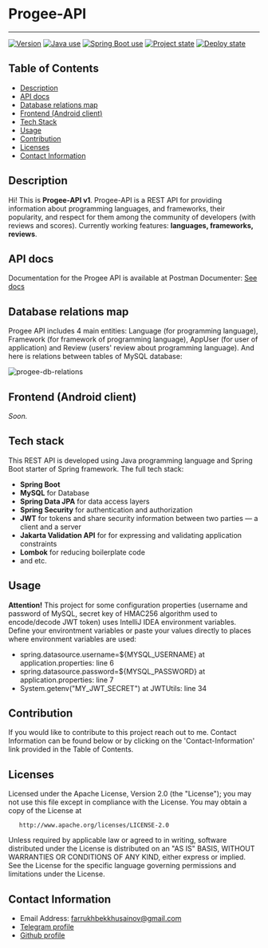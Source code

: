 # Progee-API

---

<a href="https://img.shields.io/badge/Version-0.0.1--RC-informational"><img alt="Version" src="https://img.shields.io/badge/Version-0.0.1--RC-informational"></a> <a href="https://img.shields.io/badge/Java-100%25-red"><img alt="Java use" src="https://img.shields.io/badge/Java-100%25-red"></a> <a href="https://img.shields.io/badge/Used-Spring%20Boot-success"><img alt="Spring Boot use" src="https://img.shields.io/badge/Used-Spring%20Boot-success"></a> <a href="https://img.shields.io/badge/State-release--candidate-yellow"><img alt="Project state" src="https://img.shields.io/badge/State-release--candidate-yellow"></a> <a href="https://img.shields.io/badge/Deploy-not--deployed-critical"><img alt="Deploy state" src="https://img.shields.io/badge/Deploy-not--deployed-critical"></a>


## Table of Contents

- [Description](#description)
- [API docs](#api-docs)
- [Database relations map](#database-relations-map)
- [Frontend (Android client)](#frontend-android-client)
- [Tech Stack](#tech-stack)
- [Usage](#usage)
- [Contribution](#contribution)
- [Licenses](#licenses)
- [Contact Information](#contact-information)

## Description

Hi! This is **Progee-API v1**. 
Progee-API is a REST API for providing information about programming languages, and frameworks, their popularity, and respect for them among the community of developers (with reviews and scores). 
Currently working features: **languages, frameworks, reviews**.

## API docs

Documentation for the Progee API is available at Postman Documenter: [See docs](https://documenter.getpostman.com/view/14256972/UzBgwAPQ)

## Database relations map

Progee API includes 4 main entities: Language (for programming language), Framework (for framework of programming language), AppUser (for user of application) and Review (users' review about programming language).
And here is relations between tables of MySQL database:

![progee-db-relations](https://user-images.githubusercontent.com/68108113/173758913-519f58af-5285-4658-953c-0a658963c909.png)

## Frontend (Android client)

_Soon._

## Tech stack

This REST API is developed using Java programming language and Spring Boot starter of Spring framework. The full tech stack:

  - **Spring Boot**
  - **MySQL** for Database
  - **Spring Data JPA** for data access layers
  - **Spring Security** for authentication and authorization
  - **JWT** for tokens and share security information between two parties — a client and a server
  - **Jakarta Validation API** for for expressing and validating application constraints
  - **Lombok** for reducing boilerplate code
  - and etc.

## Usage

**Attention!** This project for some configuration properties (username and password of MySQL, secret key of HMAC256 algorithm used to encode/decode JWT token) uses IntelliJ IDEA environment variables. Define your environtment variables or paste your values directly to places where environment variables are used:

- spring.datasource.username=${MYSQL_USERNAME} at application.properties: line 6
- spring.datasource.password=${MYSQL_PASSWORD} at application.properties: line 7
- System.getenv("MY_JWT_SECRET") at JWTUtils: line 34

## Contribution

If you would like to contribute to this project reach out to me. Contact Information can be found below or by clicking on the 'Contact-Information' link provided in the Table of Contents.

## Licenses

Licensed under the Apache License, Version 2.0 (the "License");
   you may not use this file except in compliance with the License.
   You may obtain a copy of the License at

       http://www.apache.org/licenses/LICENSE-2.0

   Unless required by applicable law or agreed to in writing, software
   distributed under the License is distributed on an "AS IS" BASIS,
   WITHOUT WARRANTIES OR CONDITIONS OF ANY KIND, either express or implied.
   See the License for the specific language governing permissions and
   limitations under the License.
   
## Contact Information

- Email Address: farrukhbekkhusainov@gmail.com
- [Telegram profile](https://t.me/farruxxusainov)
- [Github profile](https://github.com/KhusaiovFarrukh)
